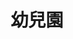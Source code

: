 ---
title: 幼兒園
lastmod: 2001-01-28
layout: graduation-photo
introduction: "
臺北市平等國小已創校百周年，學校發展大致可以分為三個時期：日治時期(民國10-34年)、光復之後士林鎮時期(民國35-62年)、現今的臺北市士林區時期(民國63年迄今)。"
description: "
## 幼兒園於民國76年成立(民國76年迄今)"
block: 
    - title: 第1屆(民國77年畢業)
      image: "/images/uploads/graduation_k/07707_graduation_k01.jpg"
    - title: 第2屆(民國78年畢業)
      image: "/images/uploads/graduation_k/07707_graduation_k01.jpg"
    - title: 第3屆(民國79年畢業)
      image: "/images/uploads/graduation_k/07707_graduation_k01.jpg"
    - title: 第4屆(民國80年畢業)
      image: "/images/uploads/graduation_k/07707_graduation_k01.jpg"
    - title: 第5屆(民國81年畢業)
      image: "/images/uploads/graduation_k/07707_graduation_k01.jpg"
    - title: 第6屆(民國82年畢業)
      image: "/images/uploads/graduation_k/07707_graduation_k01.jpg"
    - title: 第7屆(民國83年畢業)
      image: "/images/uploads/graduation_k/07707_graduation_k01.jpg"
    - title: 第8屆(民國84年畢業)
      image: "/images/uploads/graduation_k/07707_graduation_k01.jpg"
    - title: 第9屆(民國85年畢業)
      image: "/images/uploads/graduation_k/07707_graduation_k01.jpg"
    - title: 第10屆(民國86年畢業)
      image: "/images/uploads/graduation_k/07707_graduation_k01.jpg"
    - title: 第11屆(民國87年畢業)
      image: "/images/uploads/graduation_k/07707_graduation_k01.jpg"
    - title: 第12屆(民國88年畢業)
      image: "/images/uploads/graduation_k/07707_graduation_k01.jpg"
    - title: 第13屆(民國89年畢業)
      image: "/images/uploads/graduation_k/07707_graduation_k01.jpg"
    - title: 第14屆(民國90年畢業)
      image: "/images/uploads/graduation_k/07707_graduation_k01.jpg"
    - title: 第15屆(民國91年畢業)
      image: "/images/uploads/graduation_k/07707_graduation_k01.jpg"
    - title: 第16屆(民國92年畢業)
      image: "/images/uploads/graduation_k/07707_graduation_k01.jpg"
    - title: 第17屆(民國93年畢業)
      image: "/images/uploads/graduation_k/07707_graduation_k01.jpg"
    - title: 第18屆(民國94年畢業)
      image: "/images/uploads/graduation_k/07707_graduation_k01.jpg"
    - title: 第19屆(民國95年畢業)
      image: "/images/uploads/graduation_k/07707_graduation_k01.jpg"
    - title: 第20屆(民國96年畢業)
      image: "/images/uploads/graduation_k/07707_graduation_k01.jpg"
    - title: 第21屆(民國97年畢業)
      image: "/images/uploads/graduation_k/07707_graduation_k01.jpg"
    - title: 第22屆(民國98年畢業)
      image: "/images/uploads/graduation_k/07707_graduation_k01.jpg"
    - title: 第23屆(民國99年畢業)
      image: "/images/uploads/graduation_k/07707_graduation_k01.jpg"
    - title: 第24屆(民國100年畢業)
      image: "/images/uploads/graduation_k/07707_graduation_k01.jpg"
    - title: 第25屆(民國101年畢業)
      image: "/images/uploads/graduation_k/07707_graduation_k01.jpg"
    - title: 第26屆(民國102年畢業)
      image: "/images/uploads/graduation_k/07707_graduation_k01.jpg"
    - title: 第27屆(民國103年畢業)
      image: "/images/uploads/graduation_k/07707_graduation_k01.jpg"
    - title: 第28屆(民國104年畢業)
      image: "/images/uploads/graduation_k/07707_graduation_k01.jpg"
    - title: 第29屆(民國105年畢業)
      image: "/images/uploads/graduation_k/07707_graduation_k01.jpg"
    - title: 第30屆(民國106年畢業)
      image: "/images/uploads/graduation_k/07707_graduation_k01.jpg"
    - title: 第31屆(民國107年畢業)
      image: "/images/uploads/graduation_k/07707_graduation_k01.jpg"
    - title: 第32屆(民國108年畢業)
      image: "/images/uploads/graduation_k/07707_graduation_k01.jpg"
    - title: 第33屆(民國109年畢業)
      image: "/images/uploads/graduation_k/07707_graduation_k01.jpg"
    - title: 第34屆(民國110年畢業)       
      image: "/images/uploads/graduation_k/07707_graduation_k01.jpg"
---